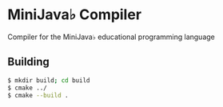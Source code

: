 # MiniJava♭ Compiler

Compiler for the MiniJava♭ educational programming language

## Building

```sh
$ mkdir build; cd build
$ cmake ../
$ cmake --build .
```